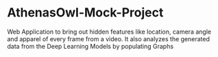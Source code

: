 # AthenasOwl-Mock-Project
Web Application to bring out hidden features like location, camera angle and apparel of every frame from a video. It also analyzes the generated data from the Deep Learning Models by populating Graphs
